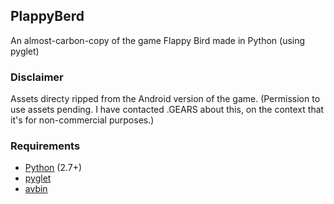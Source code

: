 ## PlappyBerd ##

An almost-carbon-copy of the game Flappy Bird made in Python (using pyglet)

### Disclaimer ###

Assets directy ripped from the Android version of the game. (Permission to use assets pending. I have contacted .GEARS about this, on the context that it's for non-commercial purposes.)

### Requirements ###
 - [Python](https://python.org) (2.7+)
 - [pyglet](http://www.pyglet.org/)
 - [avbin](http://avbin.github.com/)